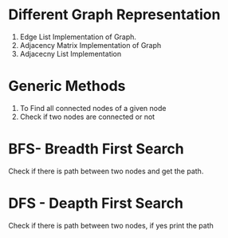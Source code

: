 # Different Graph Representation
1. Edge List Implementation of Graph. 
2. Adjacency Matrix Implementation of Graph
3. Adjacecny List Implementation
# Generic Methods
1. To Find all connected nodes of a given node
2. Check if two nodes are connected or not
# BFS- Breadth First Search
 Check if there is path between two nodes and get the path.
# DFS - Deapth First Search
 Check if there is path between two nodes, if yes print the path


